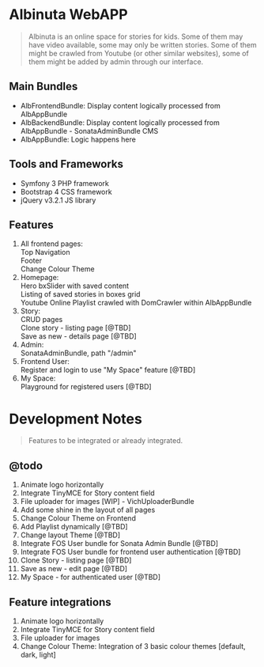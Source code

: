 Albinuta WebAPP
========================================================================================
> Albinuta is an online space for stories for kids.
> Some of them may have video available, some may only be written stories.
> Some of them might be crawled from Youtube (or other similar websites),
> some of them might be added by admin through our interface.

## Main Bundles
- AlbFrontendBundle: Display content logically processed from AlbAppBundle
- AlbBackendBundle: Display content logically processed from AlbAppBundle - SonataAdminBundle CMS
- AlbAppBundle: Logic happens here

## Tools and Frameworks
- Symfony 3 PHP framework
- Bootstrap 4 CSS framework
- jQuery v3.2.1 JS library

## Features
1. All frontend pages:  
Top Navigation  
Footer  
Change Colour Theme  
2. Homepage:  
Hero bxSlider with saved content  
Listing of saved stories in boxes grid  
Youtube Online Playlist crawled with DomCrawler within AlbAppBundle  
3. Story:  
CRUD pages  
Clone story - listing page [@TBD]  
Save as new - details page [@TBD]  
4. Admin:  
SonataAdminBundle, path "/admin"  
5. Frontend User:  
Register and login to use "My Space" feature [@TBD]  
6. My Space:  
Playground for registered users [@TBD]  

Development Notes
========================================================================================
> Features to be integrated or already integrated.

## @todo
 1. Animate logo horizontally
 2. Integrate TinyMCE for Story content field
 3. File uploader for images [WIP] - VichUploaderBundle
 4. Add some shine in the layout of all pages
 5. Change Colour Theme on Frontend
 6. Add Playlist dynamically [@TBD]
 7. Change layout Theme [@TBD]
 8. Integrate FOS User bundle for Sonata Admin Bundle [@TBD]
 9. Integrate FOS User bundle for frontend user authentication [@TBD]
10. Clone Story - listing page [@TBD]
11. Save as new - edit page [@TBD]
12. My Space - for authenticated user [@TBD]

## Feature integrations
 1. Animate logo horizontally
 2. Integrate TinyMCE for Story content field
 3. File uploader for images
 4. Change Colour Theme: Integration of 3 basic colour themes [default, dark, light]
